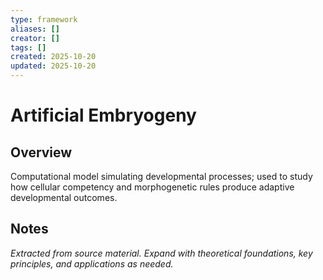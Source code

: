 ```yaml
---
type: framework
aliases: []
creator: []
tags: []
created: 2025-10-20
updated: 2025-10-20
---
```


# Artificial Embryogeny

## Overview

Computational model simulating developmental processes; used to study how cellular competency and morphogenetic rules produce adaptive developmental outcomes.

## Notes

*Extracted from source material. Expand with theoretical foundations, key principles, and applications as needed.*
